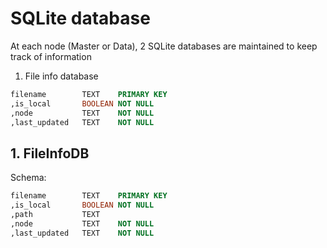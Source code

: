# SQLite database

At each node (Master or Data), 2 SQLite databases are maintained to keep track of information

1. File info database

```sql
filename        TEXT    PRIMARY KEY
,is_local       BOOLEAN NOT NULL
,node           TEXT    NOT NULL
,last_updated   TEXT    NOT NULL
```

## 1. FileInfoDB

Schema:

```sql
filename        TEXT    PRIMARY KEY
,is_local       BOOLEAN NOT NULL
,path           TEXT
,node           TEXT    NOT NULL
,last_updated   TEXT    NOT NULL
```
